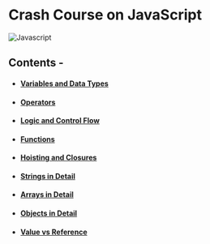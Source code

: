 # Crash Course on JavaScript 

![Javascript](https://encrypted-tbn0.gstatic.com/images?q=tbn:ANd9GcRY_6xmpk2NCVs1LezEwt8U8UWIzp4NX5AFCw&usqp=CAU)

## Contents -

-   #### [Variables and Data Types](/1_variables_and_data_types/variablesDataTypes.md)
-   #### [Operators](/2_Operators/Operators.md)
-   #### [Logic and Control Flow](/3_Logic_and_Control_flow/LogicAndControlFlow.md)
-   #### [Functions](/4_Functions/Functions.md)
-   #### [Hoisting and Closures](/5_Hoisting_and_Closure/HoistingAndClosure.md)
-   #### [Strings in Detail](/6_Strings_in_detail/strings.md)
-   #### [Arrays in Detail](/7_Arrays_in_detail/Arrays.md)
-   #### [Objects in Detail](/8_Objects_in_detail/objects.md)
-   #### [Value vs Reference](/9_Value_vs_Reference/value_vs_reference.md)
